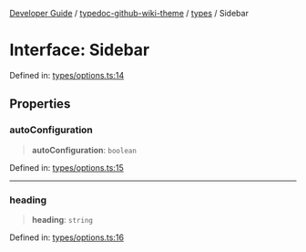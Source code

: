 [Developer Guide](../../../README.md) / [typedoc-github-wiki-theme](../../README.md) / [types](../README.md) / Sidebar

# Interface: Sidebar

Defined in: [types/options.ts:14](https://github.com/typedoc2md/typedoc-plugin-markdown/blob/main/packages/typedoc-github-wiki-theme/src/types/options.ts#L14)

## Properties

### autoConfiguration

> **autoConfiguration**: `boolean`

Defined in: [types/options.ts:15](https://github.com/typedoc2md/typedoc-plugin-markdown/blob/main/packages/typedoc-github-wiki-theme/src/types/options.ts#L15)

***

### heading

> **heading**: `string`

Defined in: [types/options.ts:16](https://github.com/typedoc2md/typedoc-plugin-markdown/blob/main/packages/typedoc-github-wiki-theme/src/types/options.ts#L16)
